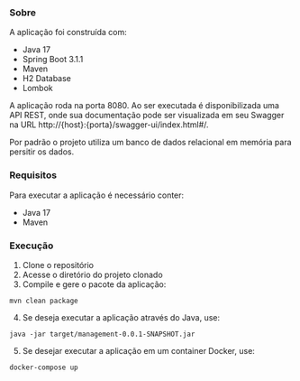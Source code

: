### Sobre

A aplicação foi construída com:
- Java 17
- Spring Boot 3.1.1 
- Maven
- H2 Database
- Lombok

A aplicação roda na porta 8080. Ao ser executada é disponibilizada uma API REST, onde sua documentação pode ser visualizada em seu Swagger na URL http://{host}:{porta}/swagger-ui/index.html#/.

Por padrão o projeto utiliza um banco de dados relacional em memória para persitir os dados.

### Requisitos
Para executar a aplicação é necessário conter:
- Java 17
- Maven

### Execução

1. Clone o repositório
2. Acesse o diretório do projeto clonado
3. Compile e gere o pacote da aplicação:

`mvn clean package`

4. Se deseja executar a aplicação através do Java, use:

`java -jar target/management-0.0.1-SNAPSHOT.jar`

5. Se desejar executar a aplicação em um container Docker, use:

`docker-compose up`